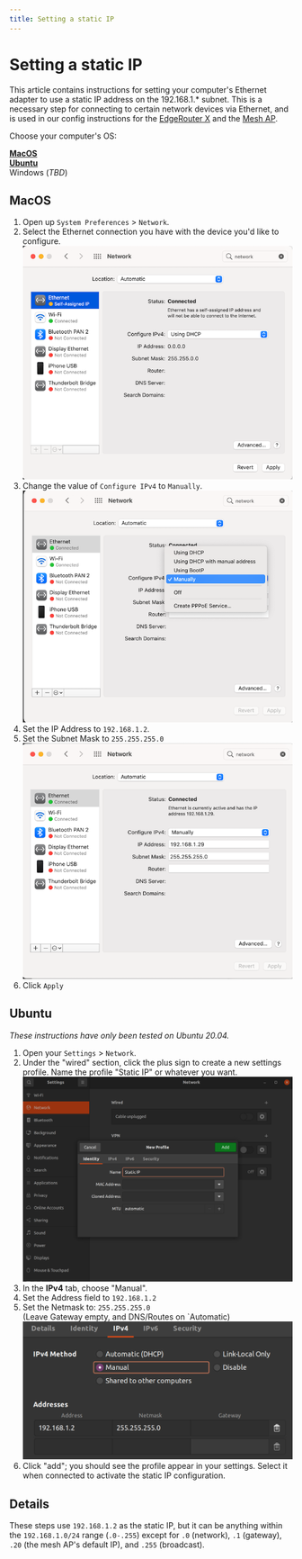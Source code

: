 ```yaml
---
title: Setting a static IP
---
```


# Setting a static IP

This article contains instructions for setting your computer's Ethernet adapter to use a static IP address on the 192.168.1.\* subnet. This is a necessary step for connecting to certain network devices via Ethernet, and is used in our config instructions for the [EdgeRouter X](../configure-erx) and the [Mesh AP](../configure-ap-mesh).

Choose your computer's OS:

**[MacOS](#macos) <br>**
**[Ubuntu](#ubuntu) <br>**
Windows (_TBD_)

## MacOS

1. Open up `System Preferences` > `Network`.
2. Select the Ethernet connection you have with the device you'd like to configure.
   ![Mac Network Settings 1](../assets/images/static-ip/mac1.png)
3. Change the value of `Configure IPv4` to `Manually`.
   ![Mac Network Settings 2](../assets/images/static-ip/mac2.png)
4. Set the IP Address to `192.168.1.2`.
5. Set the Subnet Mask to `255.255.255.0`
   ![Mac Network Settings 3](../assets/images/static-ip/mac3.png)
6. Click `Apply`

## Ubuntu

_These instructions have only been tested on Ubuntu 20.04._

1. Open your `Settings` > `Network`.
2. Under the "wired" section, click the plus sign to create a new settings profile. Name the profile "Static IP" or whatever you want.
   ![Ubuntu Network Settings 1](../assets/images/static-ip/ubuntu1.png)
3. In the **IPv4** tab, choose "Manual".
4. Set the Address field to `192.168.1.2` <br>
5. Set the Netmask to: `255.255.255.0` <br>
   (Leave Gateway empty, and DNS/Routes on \`Automatic)
   ![ Ubuntu Network Settings 2](../assets/images/static-ip/ubuntu2.png)
6. Click "add"; you should see the profile appear in your settings. Select it when connected to activate the static IP configuration.

## Details

These steps use `192.168.1.2` as the static IP, but it can be anything within the `192.168.1.0/24` range (`.0-.255`) except for `.0` (network), `.1` (gateway), `.20` (the mesh AP's default IP), and `.255` (broadcast).
